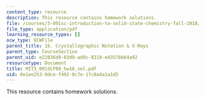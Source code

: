 ```yaml
---
content_type: resource
description: This resource contains homework solutions.
file: /courses/3-091sc-introduction-to-solid-state-chemistry-fall-2010/0e1ee2539dcef4920c7e17c8a4a1a1d5_MIT3_091SCF09_hw16_sol.pdf
file_type: application/pdf
learning_resource_types: []
ocw_type: OCWFile
parent_title: 16. Crystallographic Notation & X-Rays
parent_type: CourseSection
parent_uid: e22836d9-83d9-ad9c-8310-e4357bb64a92
resourcetype: Document
title: MIT3_091SCF09_hw16_sol.pdf
uid: 0e1ee253-9dce-f492-0c7e-17c8a4a1a1d5
---
```

This resource contains homework solutions.